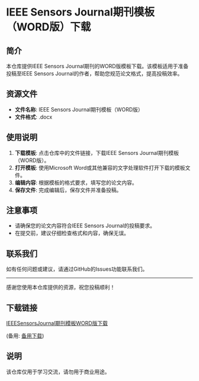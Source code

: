 # IEEE Sensors Journal期刊模板（WORD版）下载

## 简介

本仓库提供IEEE Sensors Journal期刊的WORD版模板下载。该模板适用于准备投稿至IEEE Sensors Journal的作者，帮助您规范论文格式，提高投稿效率。

## 资源文件

- **文件名称**: IEEE Sensors Journal期刊模板（WORD版）
- **文件格式**: .docx

## 使用说明

1. **下载模板**: 点击仓库中的文件链接，下载IEEE Sensors Journal期刊模板（WORD版）。
2. **打开模板**: 使用Microsoft Word或其他兼容的文字处理软件打开下载的模板文件。
3. **编辑内容**: 根据模板的格式要求，填写您的论文内容。
4. **保存文件**: 完成编辑后，保存文件并准备投稿。

## 注意事项

- 请确保您的论文内容符合IEEE Sensors Journal的投稿要求。
- 在提交前，建议仔细检查格式和内容，确保无误。

## 联系我们

如有任何问题或建议，请通过GitHub的Issues功能联系我们。

---

感谢您使用本仓库提供的资源，祝您投稿顺利！

## 下载链接
[IEEESensorsJournal期刊模板WORD版下载](https://pan.quark.cn/s/771a0bffa032) 

(备用: [备用下载](https://pan.baidu.com/s/12HQK77PJuwBENdcCcykL-Q?pwd=1234))

## 说明

该仓库仅用于学习交流，请勿用于商业用途。

